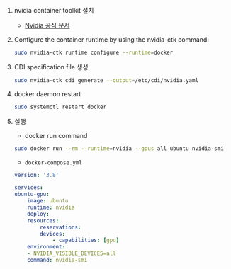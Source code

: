 1. nvidia container toolkit 설치
    - [Nvidia 공식 문서](https://docs.nvidia.com/datacenter/cloud-native/container-toolkit/latest/install-guide.html)
2. Configure the container runtime by using the nvidia-ctk command:

    ```bash
    sudo nvidia-ctk runtime configure --runtime=docker
    ```

3. CDI specification file 생성

    ```bash
    sudo nvidia-ctk cdi generate --output=/etc/cdi/nvidia.yaml
    ```

4. docker daemon restart

    ```bash
    sudo systemctl restart docker
    ```


4. 실행
    - docker run command
    ```bash
    sudo docker run --rm --runtime=nvidia --gpus all ubuntu nvidia-smi
    ```

    - `docker-compose.yml`
    ```yaml
    version: '3.8'

    services:
    ubuntu-gpu:
        image: ubuntu
        runtime: nvidia
        deploy:
        resources:
            reservations:
            devices:
                - capabilities: [gpu]
        environment:
        - NVIDIA_VISIBLE_DEVICES=all
        command: nvidia-smi
    ```